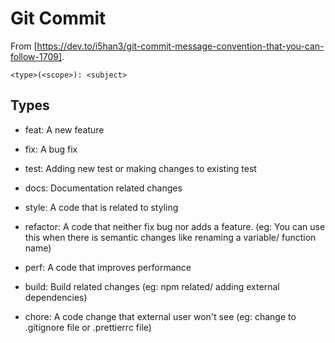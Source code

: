 # Git Commit 

From [https://dev.to/i5han3/git-commit-message-convention-that-you-can-follow-1709].


```
<type>(<scope>): <subject>
```

## Types

* feat: A new feature
* fix: A bug fix
* test: Adding new test or making changes to existing test

* docs: Documentation related changes
* style: A code that is related to styling

* refactor: A code that neither fix bug nor adds a feature. (eg: You can use this when there is semantic changes like renaming a variable/ function name)
* perf: A code that improves performance


* build: Build related changes (eg: npm related/ adding external dependencies)
* chore: A code change that external user won't see (eg: change to .gitignore file or .prettierrc file)

